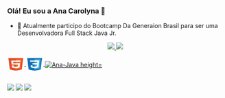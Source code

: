 ### Olá! Eu sou a Ana Carolyna 👋



- 🔭 Atualmente participo do Bootcamp Da Generaion Brasil para ser uma Desenvolvadora Full Stack Java Jr.

<div align="center">
  <a href="https://github.com/anacarolyna">
  <img width="42%" src="https://github-readme-stats.vercel.app/api?username=anacarolyna&show_icons=true&theme=omni&include_all_commits=true&count_private=true"/>
  <img width="45%" src="https://github-readme-stats.vercel.app/api/top-langs/?username=anacarolyna&layout=compact&langs_count=7&theme=omni"/>
</div>
  
  <div style="display: inline_block"><br>
  <img align="center" alt="Ana-HTML" height="30" width="40" src="https://raw.githubusercontent.com/devicons/devicon/master/icons/html5/html5-original.svg">
  <img align="center" alt="Ana-CSS" height="30" width="40" src="https://raw.githubusercontent.com/devicons/devicon/master/icons/css3/css3-original.svg">
  <img align="center" alt="Ana-Java height="70" width="70" src="https://img.shields.io/badge/Java-ED8B00?style=for-the-badge&logo=java&logoColor=white">
</div>

 ##
  
  <div> 
  <a href="https://instagram.com/anacarolyna1" target="_blank"><img src="https://img.shields.io/badge/-Instagram-%23E4405F?style=for-the-badge&logo=instagram&logoColor=white" target="_blank"></a>
  <a href = "mailto:dinizanacarolyna@gmail.com"><img src="https://img.shields.io/badge/-Gmail-%23333?style=for-the-badge&logo=gmail&logoColor=white" target="_blank"></a>
  <a href="https://www.linkedin.com/in/anacarolynadiniz/" target="_blank"><img src="https://img.shields.io/badge/-LinkedIn-%230077B5?style=for-the-badge&logo=linkedin&logoColor=white" target="_blank"></a> 
 
 
</div>
